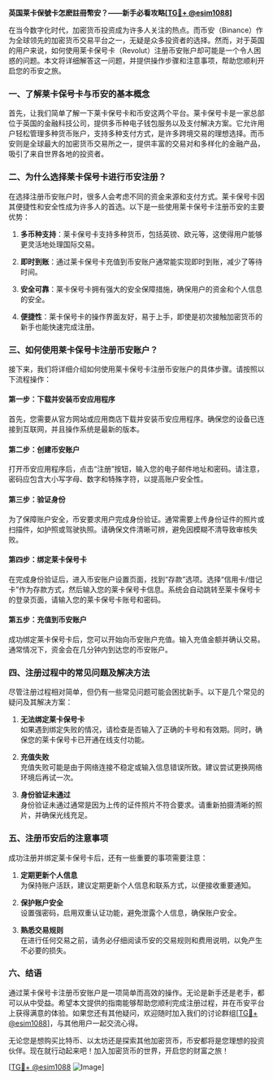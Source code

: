 **英国莱卡保號卡怎麽註冊幣安？——新手必看攻略[[TG💪+ @esim1088](https://t.me/s/esim1088)]**

在当今数字化时代，加密货币投资成为许多人关注的热点。而币安（Binance）作为全球领先的加密货币交易平台之一，无疑是众多投资者的选择。然而，对于英国的用户来说，如何使用莱卡保号卡（Revolut）注册币安账户却可能是一个令人困惑的问题。本文将详细解答这一问题，并提供操作步骤和注意事项，帮助您顺利开启您的币安之旅。

### 一、了解莱卡保号卡与币安的基本概念

首先，让我们简单了解一下莱卡保号卡和币安这两个平台。莱卡保号卡是一家总部位于英国的金融科技公司，提供多币种电子钱包服务以及支付解决方案。它允许用户轻松管理多种货币账户，支持多种支付方式，是许多跨境交易的理想选择。而币安则是全球最大的加密货币交易所之一，提供丰富的交易对和多样化的金融产品，吸引了来自世界各地的投资者。

### 二、为什么选择莱卡保号卡进行币安注册？

在选择注册币安账户时，很多人会考虑不同的资金来源和支付方式。莱卡保号卡因其便捷性和安全性成为许多人的首选。以下是一些使用莱卡保号卡注册币安的主要优势：

1. **多币种支持**：莱卡保号卡支持多种货币，包括英镑、欧元等，这使得用户能够更灵活地处理国际交易。
   
2. **即时到账**：通过莱卡保号卡充值到币安账户通常能实现即时到账，减少了等待时间。

3. **安全可靠**：莱卡保号卡拥有强大的安全保障措施，确保用户的资金和个人信息的安全。

4. **便捷性**：莱卡保号卡的操作界面友好，易于上手，即使是初次接触加密货币的新手也能快速完成注册。

### 三、如何使用莱卡保号卡注册币安账户？

接下来，我们将详细介绍如何使用莱卡保号卡注册币安账户的具体步骤。请按照以下流程操作：

#### 第一步：下载并安装币安应用程序

首先，您需要从官方网站或应用商店下载并安装币安应用程序。确保您的设备已连接到互联网，并且操作系统是最新的版本。

#### 第二步：创建币安账户

打开币安应用程序后，点击“注册”按钮，输入您的电子邮件地址和密码。请注意，密码应包含大小写字母、数字和特殊字符，以提高账户安全性。

#### 第三步：验证身份

为了保障账户安全，币安要求用户完成身份验证。通常需要上传身份证件的照片或扫描件，如护照或驾驶执照。请确保文件清晰可辨，避免因模糊不清导致审核失败。

#### 第四步：绑定莱卡保号卡

在完成身份验证后，进入币安账户设置页面，找到“存款”选项。选择“信用卡/借记卡”作为存款方式，然后输入您的莱卡保号卡信息。系统会自动跳转至莱卡保号卡的登录页面，请输入您的莱卡保号卡账号和密码。

#### 第五步：充值到币安账户

成功绑定莱卡保号卡后，您可以开始向币安账户充值。输入充值金额并确认交易。通常情况下，资金会在几分钟内到达您的币安账户。

### 四、注册过程中的常见问题及解决方法

尽管注册过程相对简单，但仍有一些常见问题可能会困扰新手。以下是几个常见的疑问及其解决方案：

1. **无法绑定莱卡保号卡**  
   如果遇到绑定失败的情况，请检查是否输入了正确的卡号和有效期。同时，确保您的莱卡保号卡已开通在线支付功能。

2. **充值失败**  
   充值失败可能是由于网络连接不稳定或输入信息错误所致。建议尝试更换网络环境后再试一次。

3. **身份验证未通过**  
   身份验证未通过通常是因为上传的证件照片不符合要求。请重新拍摄清晰的照片，并确保光线充足。

### 五、注册币安后的注意事项

成功注册并绑定莱卡保号卡后，还有一些重要的事项需要注意：

1. **定期更新个人信息**  
   为保持账户活跃，建议定期更新个人信息和联系方式，以便接收重要通知。

2. **保护账户安全**  
   设置强密码，启用双重认证功能，避免泄露个人信息，确保账户安全。

3. **熟悉交易规则**  
   在进行任何交易之前，请务必仔细阅读币安的交易规则和费用说明，以免产生不必要的损失。

### 六、结语

通过莱卡保号卡注册币安账户是一项简单而高效的操作。无论是新手还是老手，都可以从中受益。希望本文提供的指南能够帮助您顺利完成注册过程，并在币安平台上获得满意的体验。如果您还有其他疑问，欢迎随时加入我们的讨论群组[[TG💪+ @esim1088](https://t.me/s/esim1088)]，与其他用户一起交流心得。

无论您是想购买比特币、以太坊还是探索其他加密货币，币安都将是您理想的投资伙伴。现在就行动起来吧！加入加密货币的世界，开启您的财富之旅！

[[TG💪+ @esim1088](https://t.me/s/esim1088) ![Image](https://i.postimg.cc/4NQfJmqS/Snipaste-2025-05-13-00-14-12.png)]